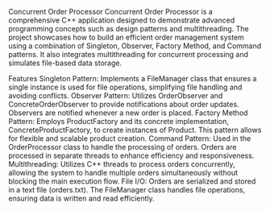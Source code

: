 Concurrent Order Processor
Concurrent Order Processor is a comprehensive C++ application designed to demonstrate advanced programming concepts such as design patterns and multithreading. The project showcases how to build an efficient order management system using a combination of Singleton, Observer, Factory Method, and Command patterns. It also integrates multithreading for concurrent processing and simulates file-based data storage.

Features
Singleton Pattern: Implements a FileManager class that ensures a single instance is used for file operations, simplifying file handling and avoiding conflicts.
Observer Pattern: Utilizes OrderObserver and ConcreteOrderObserver to provide notifications about order updates. Observers are notified whenever a new order is placed.
Factory Method Pattern: Employs ProductFactory and its concrete implementation, ConcreteProductFactory, to create instances of Product. This pattern allows for flexible and scalable product creation.
Command Pattern: Used in the OrderProcessor class to handle the processing of orders. Orders are processed in separate threads to enhance efficiency and responsiveness.
Multithreading: Utilizes C++ threads to process orders concurrently, allowing the system to handle multiple orders simultaneously without blocking the main execution flow.
File I/O: Orders are serialized and stored in a text file (orders.txt). The FileManager class handles file operations, ensuring data is written and read efficiently.

